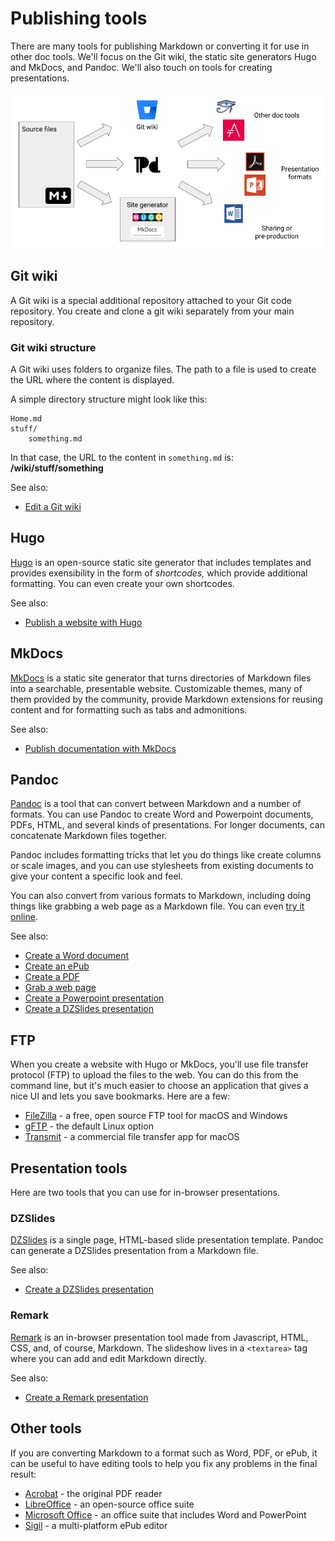 # Publishing tools

There are many tools for publishing Markdown or converting it for use in other doc tools. We'll focus on the Git wiki, the static site generators Hugo and MkDocs, and Pandoc. We'll also touch on tools for creating presentations.

![Diagram of publishing tools](../img/publishing.png)

## Git wiki

A Git wiki is a special additional repository attached to your Git code repository. You create and clone a git wiki separately from your main repository. 

### Git wiki structure

A Git wiki uses folders to organize files. The path to a file is used to create the URL where the content is displayed.

A simple directory structure might look like this:

```
Home.md
stuff/
    something.md
```

In that case, the URL to the content in `something.md` is: **/wiki/stuff/something**

See also:

- [Edit a Git wiki](../../recipes/recipes-git-wiki/)


## Hugo

[Hugo](https://gohugo.io/) is an open-source static site generator that includes templates and provides exensibility in the form of *shortcodes,* which provide additional formatting. You can even create your own shortcodes.

See also:

- [Publish a website with Hugo](../../recipes/recipes-hugo/)

## MkDocs

[MkDocs](https://www.mkdocs.org/) is a static site generator that turns directories of Markdown files into a searchable, presentable website. Customizable themes, many of them provided by the community, provide Markdown extensions for reusing content and for formatting such as tabs and admonitions. 

See also:

- [Publish documentation with MkDocs](../../recipes/recipes-mkdocs/)

## Pandoc

[Pandoc](https://pandoc.org/) is a tool that can convert between Markdown and a number of formats. You can use Pandoc to create Word and Powerpoint documents, PDFs, HTML, and several kinds of presentations. For longer documents, can concatenate Markdown files together.

Pandoc includes formatting tricks that let you do things like create columns or scale images, and you can use stylesheets from existing documents to give your content a specific look and feel.

You can also convert from various formats to Markdown, including doing things like grabbing a web page as a Markdown file. You can even [try it online](https://pandoc.org/try/).

See also:

- [Create a Word document](../../recipes/recipes-pandoc-word/)
- [Create an ePub](../../recipes/recipes-pandoc-ebook/)
- [Create a PDF](../../recipes/recipes-pandoc-pdf/)
- [Grab a web page](../../recipes/recipes-pandoc-web/)
- [Create a Powerpoint presentation](../../recipes/recipes-slides/)
- [Create a DZSlides presentation](../../recipes/recipes-slides-dzslides/)

## FTP

When you create a website with Hugo or MkDocs, you'll use file transfer protocol (FTP) to upload the files to the web. You can do this from the command line, but it's much easier to choose an application that gives a nice UI and lets you save bookmarks. Here are a few:

- [FileZilla](https://filezilla-project.org/) - a free, open source FTP tool for macOS
  and Windows
- [gFTP](https://en.wikipedia.org/wiki/GFTP) - the default Linux option
- [Transmit](https://panic.com/transmit/) - a commercial file transfer app for macOS

## Presentation tools

Here are two tools that you can use for in-browser presentations.

### DZSlides

[DZSlides](http://paulrouget.com/dzslides/) is a single page, HTML-based slide presentation template. Pandoc can generate a DZSlides presentation from a Markdown file.

See also:

- [Create a DZSlides presentation](../../recipes/recipes-slides-dzslides/)

### Remark

[Remark](https://remarkjs.com/#1) is an in-browser presentation tool made from Javascript, HTML, CSS, and, of course, Markdown. The slideshow lives in a `<textarea>` tag where you can add and edit Markdown directly.

See also:

- [Create a Remark presentation](../../recipes/recipes-slides-remark/)


## Other tools

If you are converting Markdown to a format such as Word, PDF, or ePub, it can be useful to have editing tools to help you fix any problems in the final result:

- [Acrobat](https://get.adobe.com/reader/) - the original PDF reader
- [LibreOffice](https://www.libreoffice.org/) - an open-source office suite
- [Microsoft Office](https://www.office.com/) - an office suite that includes Word and PowerPoint
- [Sigil](https://sigil-ebook.com/) - a multi-platform ePub editor